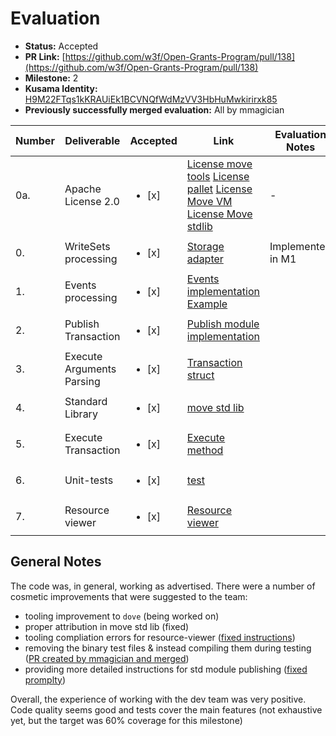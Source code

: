 # Evaluation

* **Status:** Accepted
* **PR Link:** [https://github.com/w3f/Open-Grants-Program/pull/138](https://github.com/w3f/Open-Grants-Program/pull/138)
* **Milestone:** 2
* **Kusama Identity:** [H9M22FTqs1kKRAUiEk1BCVNQfWdMzVV3HbHuMwkirirxk85](https://polkascan.io/pre/kusama/account/H9M22FTqs1kKRAUiEk1BCVNQfWdMzVV3HbHuMwkirirxk85)
* **Previously successfully merged evaluation:** All by mmagician

| Number | Deliverable | Accepted | Link | Evaluation Notes |
| ------------- | ------------- | ------------- | ------------- |------------- |
| 0a. | Apache License 2.0 | <ul><li>[x] </li></ul> | [License move tools](https://github.com/dfinance/move-tools/blob/master/LICENSE) [License pallet](https://github.com/dfinance/sp-move/blob/master/LICENSE) [License Move VM](https://github.com/dfinance/sp-move-vm/blob/master/LICENSE) [License Move stdlib](https://github.com/pontem-network/move-stdlib/blob/master/LICENSE) | - |
| 0. | WriteSets processing      | <ul><li>[x] </li></ul> | [Storage adapter](https://github.com/pontem-network/sp-move/blob/master/pallets/sp-mvm/src/storage.rs) | Implemented in M1 |
| 1. | Events processing         | <ul><li>[x] </li></ul> | [Events implementation](https://github.com/pontem-network/sp-move/blob/master/pallets/sp-mvm/src/event.rs) [Example](https://github.com/pontem-network/sp-move/blob/master/pallets/sp-mvm/src/lib.rs#L140)| | 
| 2. | Publish Transaction       | <ul><li>[x] </li></ul> | [Publish module implementation](https://github.com/pontem-network/sp-move/blob/master/pallets/sp-mvm/src/lib.rs#L119) | |
| 3. | Execute Arguments Parsing | <ul><li>[x] </li></ul> | [Transaction struct](https://github.com/pontem-network/sp-move-vm/blob/master/mvm/src/types.rs#L283) | |
| 4. | Standard Library          | <ul><li>[x] </li></ul> | [move std lib](https://github.com/pontem-network/move-stdlib) | |
| 5. | Execute Transaction       | <ul><li>[x] </li></ul> | [Execute method](https://github.com/pontem-network/sp-move/blob/master/pallets/sp-mvm/src/lib.rs#L78) | |
| 6. | Unit-tests                | <ul><li>[x] </li></ul> | [test](https://github.com/pontem-network/sp-move/tree/master/pallets/sp-mvm/tests) | | 
| 7. | Resource viewer           | <ul><li>[x] </li></ul> | [Resource viewer](https://github.com/pontem-network/move-tools/tree/master/resource-viewer) | |

## General Notes

The code was, in general, working as advertised.
There were a number of cosmetic improvements that were suggested to the team: 
- tooling improvement to `dove` (being worked on)
- proper attribution in move std lib (fixed)
- tooling compliation errors for resource-viewer ([fixed instructions](https://github.com/pontem-network/move-tools/commit/3af57b46f897ab8fb4430f00442fba7f47be440b))
- removing the binary test files & instead compiling them during testing ([PR created by mmagician and merged](https://github.com/pontem-network/sp-move/pull/24))
- providing more detailed instructions for std module publishing ([fixed promplty](https://github.com/pontem-network/sp-move/commit/a108ffd92cc4a51d6cc5addc1602440f50e7a273))

Overall, the experience of working with the dev team was very positive.
Code quality seems good and tests cover the main features (not exhaustive yet, but the target was 60% coverage for this milestone)

